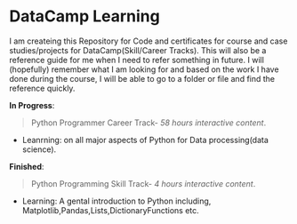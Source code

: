 # DataCamp Learning 
I am createing this Repository for Code and certificates for course and case studies/projects for DataCamp(Skill/Career Tracks). This will also be a reference guide for me when I need to refer something in future. 
I will (hopefully) remember what I am looking for and based on the work I have done during the course, I will be able to go to a folder or file and find the reference quickly. 


**In Progress**:
> Python Programmer Career Track- *58 hours interactive content*.
  - Leanrning: on all major aspects of Python for Data processing(data science).  

**Finished**:
> Python Programming Skill Track- *4 hours interactive content*.
 - Learning: A gental introduction to Python including, Matplotlib,Pandas,Lists,DictionaryFunctions etc.
